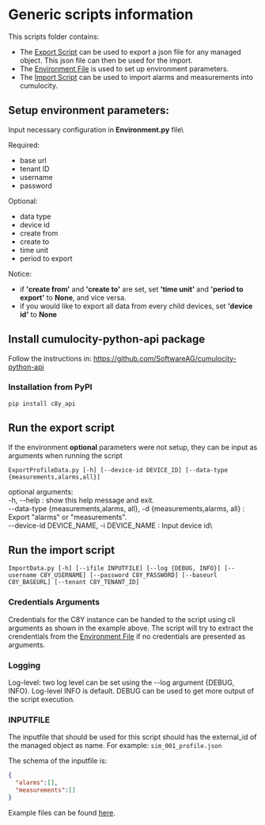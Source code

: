 # Generic scripts information
This scripts folder contains:
- The [Export Script](./ExportOrImportProfileData.py) can be used to export a json file for any managed object. This json file can then be used for the import.
- The [Environment File](./Environment.py) is used to set up environment parameters.
- The [Import Script](./ImportData.py) can be used to import alarms and measurements into cumulocity.

## Setup environment parameters:
Input necessary configuration in **Environment.py** file\

Required:
- base url
- tenant ID 
- username 
- password

Optional:
- data type
- device id
- create from
- create to
- time unit
- period to export

Notice: 
- if **'create from'** and **'create to'** are set, set **'time unit'** and **'period to export'** to **None**, and vice versa.
- if you would like to export all data from every child devices, set **'device id'** to **None**

## Install cumulocity-python-api package
Follow the instructions in: https://github.com/SoftwareAG/cumulocity-python-api

### Installation from PyPI
```shell
pip install c8y_api
```

## Run the export script
If the environment **optional** parameters were not setup, they can be input as arguments when running the script
```shell
ExportProfileData.py [-h] [--device-id DEVICE_ID] [--data-type {measurements,alarms,all}]
```
optional arguments:\
  -h, --help                                                              : show this help message and exit. \
  --data-type {measurements,alarms, all}, -d {measurements,alarms, all}   : Export "alarms" or "measurements".\
  --device-id DEVICE_NAME, -i DEVICE_NAME                                 : Input device id\

## Run the import script
 
```shell
ImportData.py [-h] [--ifile INPUTFILE] [--log {DEBUG, INFO}] [--username C8Y_USERNAME] [--password C8Y_PASSWORD] [--baseurl C8Y_BASEURL] [--tenant C8Y_TENANT_ID]
```
### Credentials Arguments
Credentials for the C8Y instance can be handed to the script using cli arguments as shown in the example above. The script will try to extract the crendentials from the [Environment File](./Environment.py) if no credentials are presented as arguments.

### Logging
Log-level: two log level can be set using the --log argument {DEBUG, INFO}. Log-level INFO is default. DEBUG can be used to get more output of the script execution.

### INPUTFILE
The inputfile that should be used for this script should has the external_id of the managed object as name. For example: ```sim_001_profile.json```

The schema of the inputfile is:
```json
{
  "alarms":[],
  "measurements":[]
}
```
Example files can be found [here](./export_data/).